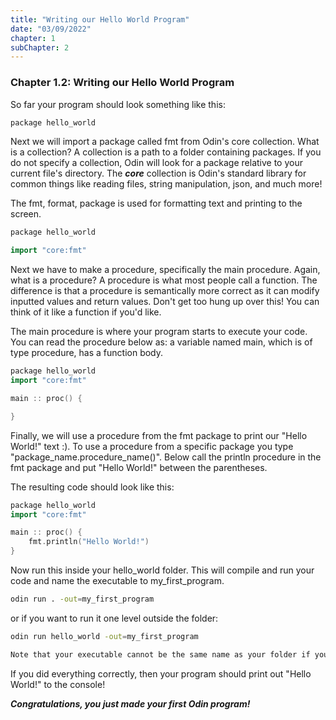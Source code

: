 ```yaml
---
title: "Writing our Hello World Program"
date: "03/09/2022"
chapter: 1
subChapter: 2
---
```


### Chapter 1.2: Writing our Hello World Program

So far your program should look something like this:
```cpp
package hello_world
```

Next we will import a package called fmt from Odin's core collection. What is a collection?
A collection is a path to a folder containing packages. If you do not specify a collection, Odin will look for a package relative to your current file's directory.
The ***core*** collection is Odin's standard library for common things like reading files, string manipulation, json, and much more!

The fmt, format, package is used for formatting text and printing to the screen.

```cpp
package hello_world

import "core:fmt"
```

Next we have to make a procedure, specifically the main procedure. Again, what is a procedure? A procedure is what most people call a function. 
The difference is that a procedure is semantically more correct as it can modify inputted values and return values. Don't get too hung up over this! You can think of it like a function if you'd like.

The main procedure is where your program starts to execute your code.
You can read the procedure below as: a variable named main, which is of type procedure, has a function body.
```cpp
package hello_world
import "core:fmt"

main :: proc() {

}

```

Finally, we will use a procedure from the fmt package to print our "Hello World!" text :).
To use a procedure from a specific package you type "package_name.procedure_name()".
Below call the println procedure in the fmt package and put "Hello World!" between the parentheses.

The resulting code should look like this:
```cpp
package hello_world
import "core:fmt"

main :: proc() {
    fmt.println("Hello World!")
}

```

Now run this inside your hello_world folder. This will compile and run your code and name the executable to my_first_program.

```sh
odin run . -out=my_first_program
```

or if you want to run it one level outside the folder:

```sh
odin run hello_world -out=my_first_program
```

```sh
Note that your executable cannot be the same name as your folder if you are running the command from one level outside the folder.
```

If you did everything correctly, then your program should print out "Hello World!" to the console! 

***Congratulations, you just made your first Odin program!***